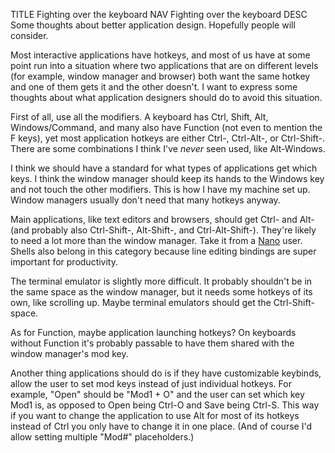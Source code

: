 TITLE Fighting over the keyboard
NAV Fighting over the keyboard
DESC Some thoughts about better application design. Hopefully people will consider.

Most interactive applications have hotkeys, and most of us have at some point run into a situation where two applications that are on different levels (for example, window manager and browser) both want the same hotkey and one of them gets it and the other doesn't. I want to express some thoughts about what application designers should do to avoid this situation.

First of all, use all the modifiers. A keyboard has Ctrl, Shift, Alt, Windows/Command, and many also have Function (not even to mention the F keys), yet most application hotkeys are either Ctrl-, Ctrl-Alt-, or Ctrl-Shift-. There are some combinations I think I've *never* seen used, like Alt-Windows.

I think we should have a standard for what types of applications get which keys. I think the window manager should keep its hands to the Windows key and not touch the other modifiers. This is how I have my machine set up. Window managers usually don't need that many hotkeys anyway.

Main applications, like text editors and browsers, should get Ctrl- and Alt- (and probably also Ctrl-Shift-, Alt-Shift-, and Ctrl-Alt-Shift-). They're likely to need a lot more than the window manager. Take it from a [Nano](nano) user. Shells also belong in this category because line editing bindings are super important for productivity.

The terminal emulator is slightly more difficult. It probably shouldn't be in the same space as the window manager, but it needs some hotkeys of its own, like scrolling up. Maybe terminal emulators should get the Ctrl-Shift- space.

As for Function, maybe application launching hotkeys? On keyboards without Function it's probably passable to have them shared with the window manager's mod key.

Another thing applications should do is if they have customizable keybinds, allow the user to set mod keys instead of just individual hotkeys. For example, "Open" should be "Mod1 + O" and the user can set which key Mod1 is, as opposed to Open being Ctrl-O and Save being Ctrl-S. This way if you want to change the application to use Alt for most of its hotkeys instead of Ctrl you only have to change it in one place. (And of course I'd allow setting multiple "Mod#" placeholders.)
